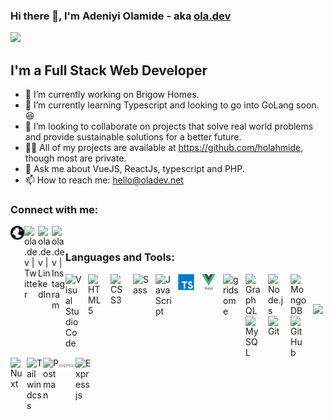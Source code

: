 ### Hi there 👋, I'm Adeniyi Olamide - aka [ola.dev][website]

![](https://komarev.com/ghpvc/?username=holahmide)

## I'm a Full Stack Web Developer
- 🔭 I’m currently working on Brigow Homes.
- 🌱 I’m currently learning Typescript and looking to go into GoLang soon.😆
- 👯 I’m looking to collaborate on projects that solve real world problems and provide sustainable solutions for a better future.
- 👨‍💻 All of my projects are available at https://github.com/holahmide, though most are private.
- 💬 Ask me about VueJS, ReactJs, typescript and PHP.
- 📫 How to reach me: hello@oladev.net

### Connect with me:

[<img align="left" alt="aolamide.com" width="22px" src="https://raw.githubusercontent.com/iconic/open-iconic/master/svg/globe.svg"/>][website]
[<img align="left" alt="ola.dev | Twitter" width="22px" src="https://cdn.jsdelivr.net/npm/simple-icons@v6/icons/twitter.svg"/>][twitter]
[<img align="left" alt="ola.dev | LinkedIn" width="22px" src="https://cdn.jsdelivr.net/npm/simple-icons@v6/icons/linkedin.svg"/>][linkedin]
[<img align="left" alt="ola.dev | Instagram" width="22px" src="https://cdn.jsdelivr.net/npm/simple-icons@v6/icons/instagram.svg"/>][instagram]

<br />

### Languages and Tools:

[<img align="left" alt="Visual Studio Code" width="26px" src="https://cdn.jsdelivr.net/gh/devicons/devicon/icons/vscode/vscode-original.svg" style="padding-right:10px;" />](https://code.visualstudio.com/)
[<img align="left" alt="HTML5" width="26px" src="https://cdn.jsdelivr.net/gh/devicons/devicon/icons/html5/html5-original.svg" style="padding-right:10px;" />](https://html5.org/)
[<img align="left" alt="CSS3" width="26px" src="https://cdn.jsdelivr.net/gh/devicons/devicon/icons/css3/css3-original.svg" style="padding-right:10px;" />](https://www.w3.org/Style/CSS/Overview.en.html)
[<img align="left" alt="Sass" width="26px" src="https://cdn.jsdelivr.net/gh/devicons/devicon/icons/sass/sass-original.svg" style="padding-right:10px;" />](https://sass-lang.com/)
[<img align="left" alt="JavaScript" width="26px" src="https://cdn.jsdelivr.net/gh/devicons/devicon/icons/javascript/javascript-original.svg" style="padding-right:10px;" />](https://www.javascript.com/)
[<img align="left" alt="TypeScript" width="26px" src="https://raw.githubusercontent.com/devicons/devicon/master/icons/typescript/typescript-original.svg" alt="typescript" style="padding-right:10px;" />](https://www.typescriptlang.org/)
[<img align="left" width="26px" src="https://raw.githubusercontent.com/devicons/devicon/master/icons/vuejs/vuejs-original-wordmark.svg" alt="vuejs" style="padding-right:10px;" />](https://vuejs.org/)
[<img align="left" width="26px" src="https://www.vectorlogo.zone/logos/gridsome/gridsome-icon.svg" alt="gridsome" style="padding-right:10px;" />](https://gridsome.org/)
[<img align="left" alt="GraphQL" width="26px" src="https://cdn.jsdelivr.net/gh/devicons/devicon/icons/graphql/graphql-plain.svg" style="padding-right:10px;" />](https://graphql.org/)
[<img align="left" alt="Node.js" width="26px" src="https://cdn.jsdelivr.net/gh/devicons/devicon/icons/nodejs/nodejs-original.svg" style="padding-right:10px;" />](https://nodejs.org/en/)
[<img align="left" alt="MongoDB" width="26px" src="https://cdn.jsdelivr.net/gh/devicons/devicon/icons/mongodb/mongodb-original.svg" style="padding-right:10px;" />](https://www.mongodb.com/)
[<img align="left" alt="MySQL" width="26px" src="https://cdn.jsdelivr.net/gh/devicons/devicon/icons/mysql/mysql-original.svg" style="padding-right:10px;" />](https://www.mysql.com/)
[<img align="left" alt="Git" width="26px" src="https://cdn.jsdelivr.net/gh/devicons/devicon/icons/git/git-original.svg" style="padding-right:10px;" />](https://git-scm.com/)
[<img align="left" alt="GitHub" width="26px" src="https://user-images.githubusercontent.com/3369400/139447912-e0f43f33-6d9f-45f8-be46-2df5bbc91289.png" style="padding-right:10px;" />](https://github.com/)
[<img align="left" alt="Nuxt" width="26px"  src="https://cdn.worldvectorlogo.com/logos/nuxt-2.svg" />](https://nuxtjs.org/)
[<img align="left" alt="Tailwindcss" width="26px" src="https://www.vectorlogo.zone/logos/tailwindcss/tailwindcss-icon.svg" />](https://tailwindcss.com/)
[<img align="left" alt="Postman" width="26px" src="https://www.vectorlogo.zone/logos/getpostman/getpostman-icon.svg" />](https://postman.com)
[<img align="left" alt="Expressjs" width="26px" src="https://raw.githubusercontent.com/devicons/devicon/master/icons/express/express-original-wordmark.svg" />](https://postman.com)
[<img align="left" alt="Expressjs" width="26px" src="https://www.vectorlogo.zone/logos/react/react-icon.svg" />](https://reactjs.org)

<br />
<br />

![](https://github-readme-stats.vercel.app/api/top-langs?username=holahmide&show_icons=true&locale=en&layout=compact)
<!-- ![](https://github-readme-stats.vercel.app/api?username=holahmide&show_icons=true&locale=en) -->

[website]: https://oladev.net
[twitter]: https://twitter.com/_ola.dev
[linkedin]: https://linkedin.com/in/adeniyi-olamide
[Instagram]: https://instagram.com/_ola.dev
